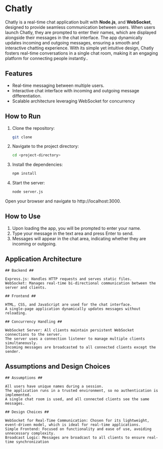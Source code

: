 # Chatly

Chatly is a real-time chat application built with  **Node.js**, and **WebSocket**, designed to provide seamless communication between users. When users launch Chatly, they are prompted to enter their names, which are displayed alongside their messages in the chat interface. The app dynamically updates incoming and outgoing messages, ensuring a smooth and interactive chatting experience. With its simple yet intuitive design, Chatly fosters real-time conversations in a single chat room, making it an engaging platform for connecting people instantly..

## Features
- Real-time messaging between multiple users.
- Interactive chat interface with incoming and outgoing message differentiation.
- Scalable architecture leveraging WebSocket for concurrency


## How to Run

1. Clone the repository:
   ```bash
   git clone 
   ```
1. Navigate to the project directory:
   ```bash
   cd <project-directory>
   ```

2. Install the dependencies:
    ```bash
    npm install
    ```

3. Start the server:
    ```bash
    node server.js
    ```
Open your browser and navigate to http://localhost:3000.

## How to Use
1. Upon loading the app, you will be prompted to enter your name.
2. Type your message in the text area and press Enter to send.
3. Messages will appear in the chat area, indicating whether they are incoming or outgoing.

## Application Architecture

    ## Backend ##

    Express.js: Handles HTTP requests and serves static files.
    WebSocket: Manages real-time bi-directional communication between the server and clients.

    ## Frontend ##

    HTML, CSS, and JavaScript are used for the chat interface.
    A single-page application dynamically updates messages without reloading.

    ## Concurrency Handling ##

    WebSocket Server: All clients maintain persistent WebSocket connections to the server.
    The server uses a connection listener to manage multiple clients simultaneously.
    Incoming messages are broadcasted to all connected clients except the sender.

## Assumptions and Design Choices

    ## Assumptions ##

    All users have unique names during a session.
    The application runs in a trusted environment, so no authentication is implemented.
    A single chat room is used, and all connected clients see the same messages.

    ## Design Choices ##

    WebSocket for Real-Time Communication: Chosen for its lightweight, event-driven model, which is ideal for real-time applications.
    Simple Frontend: Focused on functionality and ease of use, avoiding unnecessary complexity.
    Broadcast Logic: Messages are broadcast to all clients to ensure real-time synchronization
